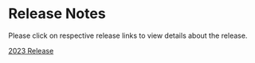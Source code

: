 # Release Notes

Please click on respective release links to view details about the release.

[2023 Release](?path=docs/Release-Notes-2023.md)
